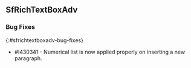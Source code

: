 ## SfRichTextBoxAdv


### Bug Fixes
{:#sfrichtextboxadv-bug-fixes}

* \#I430341 - Numerical list is now applied properly on inserting a new paragraph.
